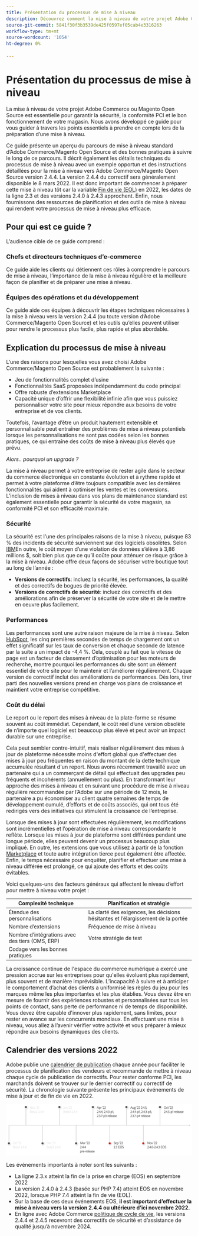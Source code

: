 ```yaml
---
title: Présentation du processus de mise à niveau
description: Découvrez comment la mise à niveau de votre projet Adobe Commerce et Magento Open Source vous permet de maintenir votre vitrine sécurisée et de fonctionner efficacement.
source-git-commit: 5841f30f3b3539de425f0597ef05cab4e3316263
workflow-type: tm+mt
source-wordcount: '1054'
ht-degree: 0%

---
```



# Présentation du processus de mise à niveau

La mise à niveau de votre projet Adobe Commerce ou Magento Open Source est essentielle pour garantir la sécurité, la conformité PCI et le bon fonctionnement de votre magasin. Nous avons développé ce guide pour vous guider à travers les points essentiels à prendre en compte lors de la préparation d’une mise à niveau.

Ce guide présente un aperçu du parcours de mise à niveau standard d’Adobe Commerce/Magento Open Source et des bonnes pratiques à suivre le long de ce parcours. Il décrit également les détails techniques du processus de mise à niveau avec un exemple opportun et des instructions détaillées pour la mise à niveau vers Adobe Commerce/Magento Open Source version 2.4.4. La version 2.4.4 du correctif sera généralement disponible le 8 mars 2022. Il est donc important de commencer à préparer cette mise à niveau tôt car la variable [Fin de vie (EOL)](https://devdocs.magento.com/release/lifecycle-policy.html) en 2022, les dates de la ligne 2.3 et des versions 2.4.0 à 2.4.3 approchent. Enfin, nous fournissons des ressources de planification et des outils de mise à niveau qui rendent votre processus de mise à niveau plus efficace.

## Pour qui est ce guide ?

L’audience cible de ce guide comprend :

### Chefs et directeurs techniques d’e-commerce

Ce guide aide les clients qui détiennent ces rôles à comprendre le parcours de mise à niveau, l’importance de la mise à niveau régulière et la meilleure façon de planifier et de préparer une mise à niveau.

### Équipes des opérations et du développement

Ce guide aide ces équipes à découvrir les étapes techniques nécessaires à la mise à niveau vers la version 2.4.4 (ou toute version d’Adobe Commerce/Magento Open Source) et les outils qu’elles peuvent utiliser pour rendre le processus plus facile, plus rapide et plus abordable.

## Explication du processus de mise à niveau

L’une des raisons pour lesquelles vous avez choisi Adobe Commerce/Magento Open Source est probablement la suivante :

- Jeu de fonctionnalités complet d’usine
- Fonctionnalités SaaS proposées indépendamment du code principal
- Offre robuste d’extensions Marketplace
- Capacité unique d’offrir une flexibilité infinie afin que vous puissiez personnaliser votre site pour mieux répondre aux besoins de votre entreprise et de vos clients.

Toutefois, l’avantage d’être un produit hautement extensible et personnalisable peut entraîner des problèmes de mise à niveau potentiels lorsque les personnalisations ne sont pas codées selon les bonnes pratiques, ce qui entraîne des coûts de mise à niveau plus élevés que prévu.

_Alors.. pourquoi un upgrade ?_

La mise à niveau permet à votre entreprise de rester agile dans le secteur du commerce électronique en constante évolution et à rythme rapide et permet à votre plateforme d’être toujours compatible avec les dernières fonctionnalités qui aident à optimiser les ventes et les conversions. L’inclusion de mises à niveau dans vos plans de maintenance standard est également essentielle pour garantir la sécurité de votre magasin, sa conformité PCI et son efficacité maximale.

### Sécurité

La sécurité est l&#39;une des principales raisons de la mise à niveau, puisque 83 % des incidents de sécurité surviennent sur des logiciels obsolètes. Selon [IBM](https://www.ibm.com/security/data-breach)En outre, le coût moyen d’une violation de données s’élève à 3,86 millions $, soit bien plus que ce qu’il coûte pour atténuer ce risque grâce à la mise à niveau. Adobe offre deux façons de sécuriser votre boutique tout au long de l’année :

- **Versions de correctifs**: incluez la sécurité, les performances, la qualité et des correctifs de bogues de priorité élevée.
- **Versions de correctifs de sécurité**: incluez des correctifs et des améliorations afin de préserver la sécurité de votre site et de le mettre en oeuvre plus facilement.

### Performances

Les performances sont une autre raison majeure de la mise à niveau. Selon [HubSpot](https://blog.hubspot.com/marketing/page-load-time-conversion-rates), les cinq premières secondes de temps de chargement ont un effet significatif sur les taux de conversion et chaque seconde de latence par la suite a un impact de -4,4 %. Cela, couplé au fait que la vitesse de page est un facteur de classement d’optimisation pour les moteurs de recherche, montre pourquoi les performances du site sont un élément essentiel de votre site pour le maintenir et l’améliorer régulièrement. Chaque version de correctif inclut des améliorations de performances. Dès lors, tirer parti des nouvelles versions prend en charge vos plans de croissance et maintient votre entreprise compétitive.

### Coût du délai

Le report ou le report des mises à niveau de la plate-forme se résume souvent au coût immédiat. Cependant, le coût réel d’une version obsolète de n’importe quel logiciel est beaucoup plus élevé et peut avoir un impact durable sur une entreprise.

Cela peut sembler contre-intuitif, mais réaliser régulièrement des mises à jour de plateforme nécessite moins d&#39;effort global que d&#39;effectuer des mises à jour peu fréquentes en raison du montant de la dette technique accumulée résultant d&#39;un report. Nous avons récemment travaillé avec un partenaire qui a un commerçant de détail qui effectuait des upgrades peu fréquents et incohérents (annuellement ou plus). En transformant leur approche des mises à niveau et en suivant une procédure de mise à niveau régulière recommandée par l’Adobe sur une période de 12 mois, le partenaire a pu économiser au client quatre semaines de temps de développement cumulé, d’efforts et de coûts associés, qui ont tous été redirigés vers des initiatives qui stimulent la croissance de l’entreprise.

Lorsque des mises à jour sont effectuées régulièrement, les modifications sont incrémentielles et l’opération de mise à niveau correspondante le reflète. Lorsque les mises à jour de plateforme sont différées pendant une longue période, elles peuvent devenir un processus beaucoup plus impliqué. En outre, les extensions que vous utilisez à partir de la fonction [Marketplace](https://marketplace.magento.com/) et toute autre intégration tierce peut également être affectée. Enfin, le temps nécessaire pour enquêter, planifier et effectuer une mise à niveau différée est prolongé, ce qui ajoute des efforts et des coûts évitables.

Voici quelques-uns des facteurs généraux qui affectent le niveau d’effort pour mettre à niveau votre projet :

| Complexité technique | Planification et stratégie |
|-----------------------------------------------------------|--------------------------------------------------------------|
| Étendue des personnalisations | La clarté des exigences, les décisions hésitantes et l’élargissement de la portée |
| Nombre d’extensions | Fréquence de mise à niveau |
| Nombre d’intégrations avec des tiers (OMS, ERP) | Votre stratégie de test |
| Codage vers les bonnes pratiques |  |

La croissance continue de l&#39;espace du commerce numérique a exercé une pression accrue sur les entreprises pour qu&#39;elles évoluent plus rapidement, plus souvent et de manière imprévisible. L’incapacité à suivre et à anticiper le comportement d’achat des clients a uniformisé les règles du jeu pour les marques même les plus importantes et les plus établies. Vous devez être en mesure de fournir des expériences robustes et personnalisées sur tous les points de contact, sans perte de performance ni de temps de disponibilité. Vous devez être capable d&#39;innover plus rapidement, sans limites, pour rester en avance sur les concurrents mondiaux. En effectuant une mise à niveau, vous allez à l’avenir vérifier votre activité et vous préparer à mieux répondre aux besoins dynamiques des clients.

## Calendrier des versions 2022

Adobe publie une [calendrier de publication](https://devdocs.magento.com/release/) chaque année pour faciliter le processus de planification des vendeurs et recommande de mettre à niveau chaque cycle de publication de correctifs. Pour rester conforme PCI, les marchands doivent se trouver sur le dernier correctif ou correctif de sécurité. La chronologie suivante présente les principaux événements de mise à jour et de fin de vie en 2022.

![](../assets/upgrade-guide/2022-release-timeline.png)

Les événements importants à noter sont les suivants :

- La ligne 2.3.x atteint la fin de la prise en charge (EOS) en septembre 2022
- La version 2.4.0 à 2.4.3 (basée sur PHP 7.4) atteint EOS en novembre 2022, lorsque PHP 7.4 atteint la fin de vie (EOL).
- Sur la base de ces deux événements EOS, **il est important d’effectuer la mise à niveau vers la version 2.4.4 ou ultérieure d’ici novembre 2022.**
- En ligne avec Adobe Commerce [politique de cycle de vie](https://devdocs.magento.com/release/lifecycle-policy.html), les versions 2.4.4 et 2.4.5 recevront des correctifs de sécurité et d’assistance de qualité jusqu’à novembre 2024.
